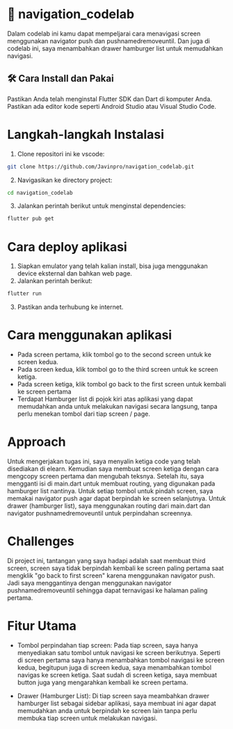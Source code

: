 # 🚀 navigation_codelab
Dalam codelab ini kamu dapat mempeljarai cara menavigasi screen menggunakan navigator push dan pushnamedremoveuntil. Dan juga di codelab ini, saya menambahkan drawer hamburger list untuk memudahkan navigasi.

## 🛠️ Cara Install dan Pakai
Pastikan Anda telah menginstal Flutter SDK dan Dart di komputer Anda. Pastikan ada editor kode seperti Android Studio atau Visual Studio Code.

# Langkah-langkah Instalasi
1. Clone repositori ini ke vscode:
```bash
git clone https://github.com/Javinpro/navigation_codelab.git
```
2. Navigasikan ke directory project:
```bash
cd navigation_codelab
```

3. Jalankan perintah berikut untuk menginstal dependencies:
```bash
flutter pub get
```

# Cara deploy aplikasi
1. Siapkan emulator yang telah kalian install, bisa juga menggunakan device eksternal dan bahkan web page.
2. Jalankan perintah berikut:
```bash
flutter run
```
3. Pastikan anda terhubung ke internet.

# Cara menggunakan aplikasi
- Pada screen pertama, klik tombol go to the second screen untuk ke screen kedua.
- Pada screen kedua, klik tombol go to the third screen untuk ke screen ketiga.
- Pada screen ketiga, klik tombol go back to the first screen untuk kembali ke screen pertama 
- Terdapat Hamburger list di pojok kiri atas aplikasi yang dapat memudahkan anda untuk melakukan navigasi secara langsung, tanpa perlu menekan tombol dari tiap screen / page.

# Approach
Untuk mengerjakan tugas ini, saya menyalin ketiga code yang telah disediakan di elearn. Kemudian saya membuat screen ketiga dengan cara mengcopy screen pertama dan mengubah teksnya. Setelah itu, saya mengganti isi di main.dart untuk membuat routing, yang digunakan pada hamburger list nantinya. Untuk setiap tombol untuk pindah screen, saya memakai navigator push agar dapat berpindah ke screen selanjutnya. Untuk drawer (hamburger list), saya menggunakan routing dari main.dart dan navigator pushnamedremoveuntil untuk perpindahan screennya.

# Challenges
Di project ini, tantangan yang saya hadapi adalah saat membuat third screen, screen saya tidak berpindah kembali ke screen paling pertama saat mengklik "go back to first screen" karena menggunakan navigator push. Jadi saya menggantinya dengan menggunakan navigator pushnamedremoveuntil sehingga dapat ternavigasi ke halaman paling pertama.

# Fitur Utama
- Tombol perpindahan tiap screen:
  Pada tiap screen, saya hanya menyediakan satu tombol untuk navigasi ke screen berikutnya.       Seperti di screen pertama saya hanya menambahkan tombol navigasi ke screen kedua, begitupun     juga di screen kedua, saya menambahkan tombol navigas ke screen ketiga. Saat sudah di screen    ketiga, saya membuat button juga yang mengarahkan kembali ke screen pertama.

- Drawer (Hamburger List):
  Di tiap screen saya meambahkan drawer hamburger list sebagai sidebar aplikasi, saya membuat     ini agar dapat memudahkan anda untuk berpindah ke screen lain tanpa perlu membuka tiap screen   untuk melakukan navigasi.



